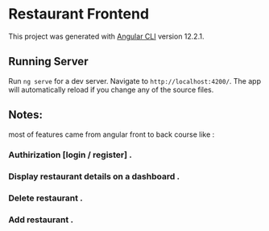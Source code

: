 # Restaurant Frontend

This project was generated with [Angular CLI](https://github.com/angular/angular-cli) version 12.2.1.

## Running Server

Run `ng serve` for a dev server. Navigate to `http://localhost:4200/`. The app will automatically reload if you change any of the source files.

## Notes: 
most of features came from angular front to back course like :<br> 
### Authirization [login / register] .<br>
### Display restaurant details on a dashboard .<br>
### Delete restaurant .<br>
### Add restaurant .<br>